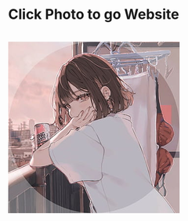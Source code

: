 <h1> Click Photo to go Website <h1>

 <a href="https://Dinuka-DH.github.io"> <img src="newl.jpg"> </a>



